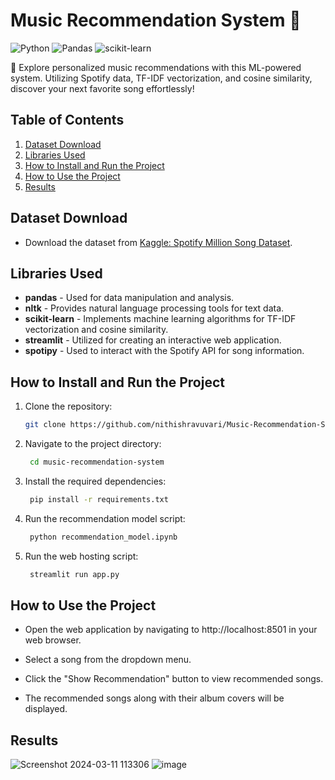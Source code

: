 # Music Recommendation System 🎵
![Python](https://img.shields.io/badge/python-3670A0?style=for-the-badge&logo=python&logoColor=ffdd54)
![Pandas](https://img.shields.io/badge/pandas-%23150458.svg?style=for-the-badge&logo=pandas&logoColor=white)
![scikit-learn](https://img.shields.io/badge/scikit--learn-%23F7931E.svg?style=for-the-badge&logo=scikit-learn&logoColor=white)



🔮 Explore personalized music recommendations with this ML-powered system. Utilizing Spotify data, TF-IDF vectorization, and cosine similarity, discover your next favorite song effortlessly!

## Table of Contents

1. [Dataset Download](#dataset-download)
2. [Libraries Used](#libraries-used)
3. [How to Install and Run the Project](#how-to-install-and-run-the-project)
4. [How to Use the Project](#how-to-use-the-project)
5. [Results](#results)

## Dataset Download

- Download the dataset from [Kaggle: Spotify Million Song Dataset](https://www.kaggle.com/datasets/notshrirang/spotify-million-song-dataset).

## Libraries Used

- **pandas** -  Used for data manipulation and analysis.
- **nltk** - Provides natural language processing tools for text data.
- **scikit-learn** - Implements machine learning algorithms for TF-IDF vectorization and cosine similarity.
- **streamlit** - Utilized for creating an interactive web application.
- **spotipy** - Used to interact with the Spotify API for song information.

## How to Install and Run the Project

1. Clone the repository:

   ```bash
   git clone https://github.com/nithishravuvari/Music-Recommendation-System.git

2. Navigate to the project directory:
   ```bash
    cd music-recommendation-system
3. Install the required dependencies:
   ```bash
    pip install -r requirements.txt
4. Run the recommendation model script:
   ```bash
    python recommendation_model.ipynb
5. Run the web hosting script:
   ```bash
    streamlit run app.py

## How to Use the Project

- Open the web application by navigating to http://localhost:8501 in your web browser.

- Select a song from the dropdown menu.

- Click the "Show Recommendation" button to view recommended songs.

- The recommended songs along with their album covers will be displayed.

## Results
![Screenshot 2024-03-11 113306](https://github.com/nithishravuvari/Music-Recommendation-System/assets/104012893/a632f9b4-f2cf-4cce-aa70-30c3010a5efb)
![image](https://github.com/nithishravuvari/Music-Recommendation-System/assets/104012893/e9e20cc6-2b9f-43dd-abe7-adbac410594f)







